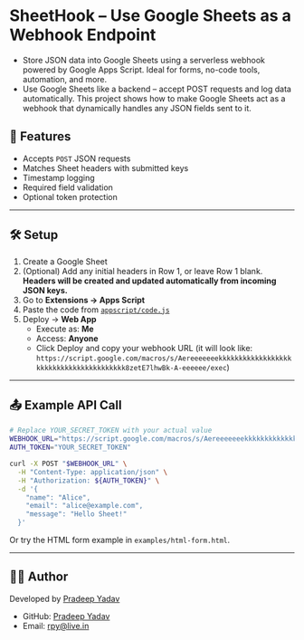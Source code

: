 # SheetHook – Use Google Sheets as a Webhook Endpoint

- Store JSON data into Google Sheets using a serverless webhook powered by Google Apps Script. Ideal for forms, no-code tools, automation, and more.
- Use Google Sheets like a backend – accept POST requests and log data automatically. This project shows how to make Google Sheets act as a webhook that dynamically handles any JSON fields sent to it.

## 🌟 Features

- Accepts `POST` JSON requests
- Matches Sheet headers with submitted keys
- Timestamp logging
- Required field validation
- Optional token protection

---

## 🛠️ Setup

1. Create a Google Sheet
2. (Optional) Add any initial headers in Row 1, or leave Row 1 blank.  
   **Headers will be created and updated automatically from incoming JSON keys.**
3. Go to **Extensions → Apps Script**
4. Paste the code from [`appscript/code.js`](appscript/code.js)
5. Deploy → **Web App**
   - Execute as: **Me**
   - Access: **Anyone**
   - Click Deploy and copy your webhook URL (it will look like:  
     `https://script.google.com/macros/s/Aereeeeeeekkkkkkkkkkkkkkkkkkkkkkkkkkkkkkkkkkkkkkkk8zetE7lhwBk-A-eeeeee/exec`)

---

## 📤 Example API Call

```bash
# Replace YOUR_SECRET_TOKEN with your actual value
WEBHOOK_URL="https://script.google.com/macros/s/Aereeeeeeekkkkkkkkkkkkkkkkkkkkkkkkkkkkkkkkkkkkkkkk8zetE7lhwBk-A-eeeeee/exec"
AUTH_TOKEN="YOUR_SECRET_TOKEN"

curl -X POST "$WEBHOOK_URL" \
  -H "Content-Type: application/json" \
  -H "Authorization: ${AUTH_TOKEN}" \
  -d '{
    "name": "Alice",
    "email": "alice@example.com",
    "message": "Hello Sheet!"
  }'
```

Or try the HTML form example in `examples/html-form.html`.

---

## 👨‍💻 Author

Developed by [Pradeep Yadav](https://www.linkedin.com/in/pradeepyadav949)

<!-- Optionally add: -->
- GitHub: [Pradeep Yadav](https://github.com/pradeepyadav949)
- Email: rpy@live.in
